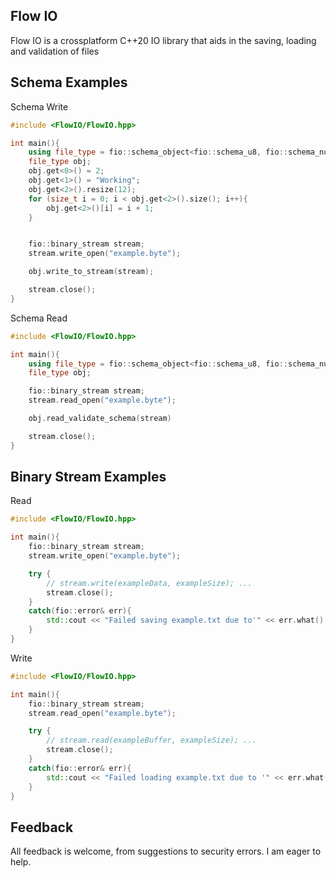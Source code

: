 ## Flow IO
Flow IO is a crossplatform C++20 IO library that aids in the saving, loading and validation of files
## Schema Examples
Schema Write
```cpp
#include <FlowIO/FlowIO.hpp>

int main(){
    using file_type = fio::schema_object<fio::schema_u8, fio::schema_null_string, fio::schema_array_u32l<fio::schema_u8>>;
    file_type obj;
    obj.get<0>() = 2;
    obj.get<1>() = "Working";
    obj.get<2>().resize(12);
    for (size_t i = 0; i < obj.get<2>().size(); i++){
        obj.get<2>()[i] = i + 1;
    }


    fio::binary_stream stream;
    stream.write_open("example.byte");

    obj.write_to_stream(stream);

    stream.close();
}
```
Schema Read
```cpp
#include <FlowIO/FlowIO.hpp>

int main(){
    using file_type = fio::schema_object<fio::schema_u8, fio::schema_null_string, fio::schema_array_u32l<fio::schema_u8>>;
    file_type obj;

    fio::binary_stream stream;
    stream.read_open("example.byte");

    obj.read_validate_schema(stream)

    stream.close();
}

```
## Binary Stream Examples
Read
```cpp
#include <FlowIO/FlowIO.hpp>

int main(){
    fio::binary_stream stream;
    stream.write_open("example.byte");

    try {
        // stream.write(exampleData, exampleSize); ...
        stream.close();
    }
    catch(fio::error& err){
        std::cout << "Failed saving example.txt due to'" << err.what() << "'" << std::endl;
    }
}
```
Write
``` cpp
#include <FlowIO/FlowIO.hpp>

int main(){
    fio::binary_stream stream;
    stream.read_open("example.byte");

    try {
        // stream.read(exampleBuffer, exampleSize); ...
        stream.close();
    }
    catch(fio::error& err){
        std::cout << "Failed loading example.txt due to '" << err.what() << "'" << std::endl;
    }
}
```
 ## Feedback
All feedback is welcome, from suggestions to security errors. I am eager to help.
